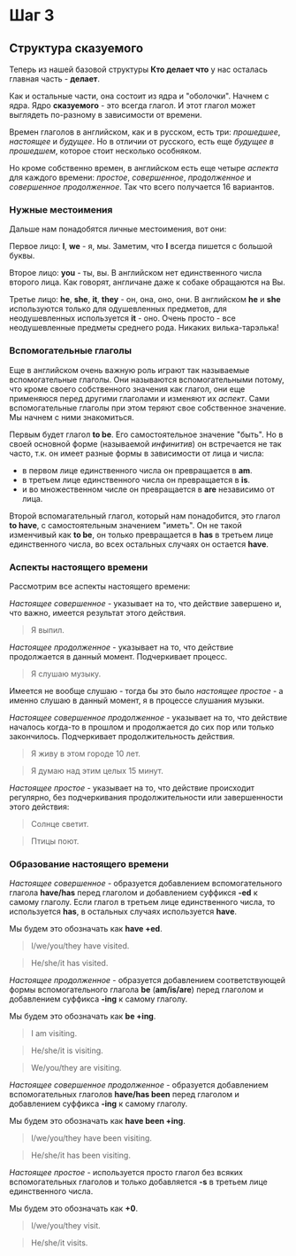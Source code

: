 # Шаг 3

## Структура сказуемого

Теперь из нашей базовой структуры __Кто делает что__ у нас осталась
главная часть - __делает__.

Как и остальные части, она состоит из ядра и "оболочки".
Начнем с ядра. Ядро __сказуемого__ - это всегда глагол.
И этот глагол может выглядеть по-разному в зависимости от времени.

Времен глаголов в английском, как и в русском, есть три:
_прошедшее_, _настоящее_ и _будущее_. Но в отличии от русского, есть
еще _будущее в прошедшем_, которое стоит несколько особняком.

Но кроме собственно времен, в английском есть еще четыре _аспекта_
для каждого времени:
_простое_, _совершенное_, _продолженное_ и _совершенное продолженное_.
Так что всего получается 16 вариантов.

### Нужные местоимения

Дальше нам понадобятся личные местоимения, вот они:

Первое лицо: __I__, __we__ - я, мы. Заметим, что __I__ всегда пишется с большой буквы.

Второе лицо: __you__ - ты, вы. В английском нет единственного числа второго лица.
Как говорят, англичане даже к собаке обращаются на Вы.

Третье лицо: __he__, __she__, __it__, __they__ - он, она, оно, они.
В английском __he__ и __she__ используются только для одушевленных предметов,
для неодушевленных используется __it__ - оно.
Очень просто - все неодушевленные предметы среднего рода.
Никаких вилька-тарэлька!

### Вспомогательные глаголы

Еще в английском очень важную роль играют так называемые вспомогательные
глаголы. Они называются вспомогательными потому, что кроме своего
собственного значения как глагол, они еще применяюся перед другими глаголами
и изменяют их _аспект_. Сами вспомогательные глаголы при этом теряют
свое собственное значение.
Мы начнем с ними знакомиться.

Первым будет глагол __to be__.
Его самостоятельное значение "быть". Но в своей основной форме
(называемой _инфинитив_) он встречается не так часто, т.к. он
имеет разные формы в зависимости от лица и числа:
- в первом лице единственного числа он превращается в __am__.
- в третьем лице единственного числа он превращается в __is__.
- и во множественном числе он превращается в __are__ независимо от лица.

Второй вспомагательный глагол, который нам понадобится,
это глагол __to have__, с самостоятельным значением
"иметь". Он не такой изменчивый как __to be__, он только
превращается в __has__ в третьем лице единственного числа,
во всех остальных случаях он остается __have__.

### Аспекты настоящего времени
Рассмотрим все аспекты настоящего времени:

_Настоящее совершенное_ - указывает на то, что действие завершено и, что
важно, имеется результат этого действия.

> Я выпил.

_Настоящее продолженное_ - указывает на то, что действие продолжается
в данный момент. Подчеркивает процесс.

> Я слушаю музыку.

Имеется не вообще слушаю - тогда бы это было _настоящее простое_ -
а именно слушаю в данный момент, я в процессе слушания музыки.

_Настоящее совершенное продолженное_ - указывает на то, что действие началось
когда-то в прошлом и продолжается до сих пор или только закончилось.
Подчеркивает продолжительность действия.

> Я живу в этом городе 10 лет.

> Я думаю над этим целых 15 минут.

_Настоящее простое_ - указывает на то, что действие происходит регулярно,
без подчеркивания продолжительности или завершенности этого действия:

> Cолнце светит.

> Птицы поют.

### Образование настоящего времени

_Настоящее совершенное_ - образуется добавлением вспомогательного
глагола __have/has__ перед глаголом и добавлением суффикся __-ed__ к самому глаголу.
Если глагол в третьем лице единственного числа, то используется __has__,
в остальных случаях используется __have__.

Мы будем это обозначать как __have +ed__.

> I/we/you/they have visited.

> He/she/it has visited.

_Настоящее продолженное_ - образуется добавлением соответствующей формы вспомогательного
глагола __be__ (__am/is/are__) перед глаголом и добавлением суффикса __-ing__ к самому глаголу.

Мы будем это обозначать как __be +ing__.

> I am visiting.

> He/she/it is visiting.

> We/you/they are visiting.

_Настоящее совершенное продолженное_ - образуется добавлением вспомогательных
глаголов __have/has been__ перед глаголом и добавлением суффикса __-ing__ к самому глаголу.

Мы будем это обозначать как __have been +ing__.

> I/we/you/they have been visiting.

> He/she/it has been visiting.

_Настоящее простое_ - используется просто глагол без всяких вспомогательных глаголов
и только добавляется __-s__ в третьем лице единственного числа.

Мы будем это обозначать как __+0__.

> I/we/you/they visit.

> He/she/it visits.

